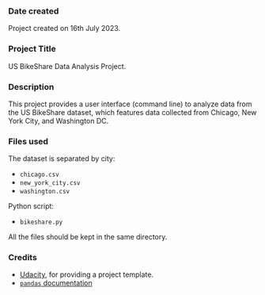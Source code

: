 ### Date created
Project created on 16th July 2023.

### Project Title
US BikeShare Data Analysis Project.

### Description
This project provides a user interface (command line) to analyze data from the US BikeShare dataset, which features data collected from Chicago, New York City, and Washington DC.

### Files used
The dataset is separated by city:
* `chicago.csv`
* `new_york_city.csv`
* `washington.csv`

Python script:
* `bikeshare.py`

All the files should be kept in the same directory.

### Credits
* [Udacity](https://www.udacity.com/), for providing a project template.
* [`pandas` documentation](https://pandas.pydata.org/pandas-docs/version/1.5/index.html)

